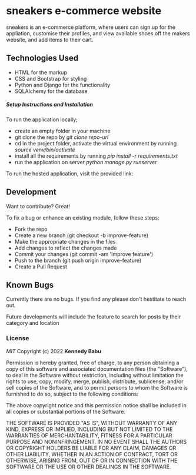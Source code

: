 # sneakers e-commerce website

sneakers is an e-commerce platform, where users can  sign up for the appliation, customise their profiles, and view available shoes off the makers website, and  add items to their cart.


## Technologies Used

- HTML for the markup
- CSS and Bootstrap for styling
- Python and Django for the functionality
- SQLAlchemy for the database


##### Setup Instructions and Installation

To run the application locally;
- create an empty folder in your machine
- git clone the repo by *git clone repo-url*
- cd in the project folder, activate the virtual environment by running *source venv/bin/activate*
- install all the requirements by running *pip install -r requirements.txt*
- run the application on server *python manage.py runserver*

To run the hosted application, visit the provided link:



## Development

Want to contribute? Great!

To fix a bug or enhance an existing module, follow these steps:
- Fork the repo
- Create a new branch (git checkout -b improve-feature)
- Make the appropriate changes in the files
- Add changes to reflect the changes made
- Commit your changes (git commit -am 'Improve feature')
- Push to the branch (git push origin improve-feature)
- Create a Pull Request


## Known Bugs

Currently there are no bugs. If you find any please don't hestitate to reach out.

Future developments will include the feature to search for posts by their category and location


### License

*MIT*
Copyright (c) 2022 **Kennedy Babu**

Permission is hereby granted, free of charge, to any person obtaining a copy of this software and associated documentation files (the "Software"), to deal in the Software without restriction, including without limitation the rights to use, copy, modify, merge, publish, distribute, sublicense, and/or sell copies of the Software, and to permit persons to whom the Software is furnished to do so, subject to the following conditions:

The above copyright notice and this permission notice shall be included in all copies or substantial portions of the Software.

THE SOFTWARE IS PROVIDED "AS IS", WITHOUT WARRANTY OF ANY KIND, EXPRESS OR IMPLIED, INCLUDING BUT NOT LIMITED TO THE WARRANTIES OF MERCHANTABILITY, FITNESS FOR A PARTICULAR PURPOSE AND NONINFRINGEMENT. IN NO EVENT SHALL THE AUTHORS OR COPYRIGHT HOLDERS BE LIABLE FOR ANY CLAIM, DAMAGES OR OTHER LIABILITY, WHETHER IN AN ACTION OF CONTRACT, TORT OR OTHERWISE, ARISING FROM, OUT OF OR IN CONNECTION WITH THE SOFTWARE OR THE USE OR OTHER DEALINGS IN THE SOFTWARE.